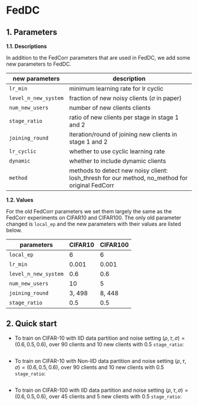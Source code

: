 # FedDC

## 1. Parameters

**1.1. Descriptions**

In addition to the FedCorr parameters that are used in FedDC, we add some new parameters to FedDC.

| new parameters       | description                                                                                    |
|----------------------|------------------------------------------------------------------------------------------------|
| `lr_min`             | minimum learning rate for lr cyclic                                                            |
| `level_n_new_system` | fraction of new noisy clients ($\sigma$ in paper)                                              |
| `num_new_users`      | number of new clients clients                                                                  |
| `stage_ratio`        | ratio of new clients per stage in stage 1 and 2                                                |
| `joining_round`      | iteration/round of joining new clients in stage 1 and 2                                        |
| `lr_cyclic`          | whether to use cyclic learning rate                                                            |
| `dynamic`            | whether to include dynamic clients                                                             |
| `method`             | methods to detect new noisy client: losh_thresh for our method, no_method for original FedCorr |

**1.2. Values**

For the old FedCorr parameters we set them largely the same as the FedCorr experiments on CIFAR10 and CIFAR100. The only old parameter changed is `local_ep` and the new parameters with their values are listed below.

| parameters           | CIFAR10 | CIFAR100 |
|----------------------|---------|----------|
| `local_ep`           | 6       | 6        |
| `lr_min`             | 0.001   | 0.001    |
| `level_n_new_system` | 0.6     | 0.6      |
| `num_new_users`      | 10      | 5        |
| `joining_round`      | 3, 498  | 8, 448   |
| `stage_ratio`        | 0.5     | 0.5      |

## 2. Quick start
+ To train on CIFAR-10 with IID data partition and noise setting $(\rho,\tau,\sigma)=(0.6,0.5,0.6)$, over 90 clients and 10 new clients with 0.5 `stage_ratio`:

```

```
+ To train on CIFAR-10 with Non-IID data partition and noise setting $(\rho,\tau,\sigma)=(0.6,0.5,0.6)$, over 90 clients and 10 new clients with 0.5 `stage_ratio`:

```

```

+ To train on CIFAR-100 with IID data partition and noise setting $(\rho,\tau,\sigma)=(0.6,0.5,0.6)$, over 45 clients and 5 new clients with 0.5 `stage_ratio`:

```

```

